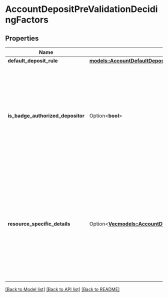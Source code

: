 # AccountDepositPreValidationDecidingFactors

## Properties

Name | Type | Description | Notes
------------ | ------------- | ------------- | -------------
**default_deposit_rule** | [**models::AccountDefaultDepositRule**](AccountDefaultDepositRule.md) |  | 
**is_badge_authorized_depositor** | Option<**bool**> | Whether the input badge belongs to the account's set of authorized depositors. This field will only be present if any badge was passed in the request. | [optional]
**resource_specific_details** | Option<[**Vec<models::AccountDepositPreValidationDecidingFactorsResourceSpecificDetailsItem>**](AccountDepositPreValidationDecidingFactorsResourceSpecificDetailsItem.md)> | Returns deciding factors for each resource. Contains only information about resources presented in the request, not all resource preference rules for queried account. | [optional]

[[Back to Model list]](../README.md#documentation-for-models) [[Back to API list]](../README.md#documentation-for-api-endpoints) [[Back to README]](../README.md)


